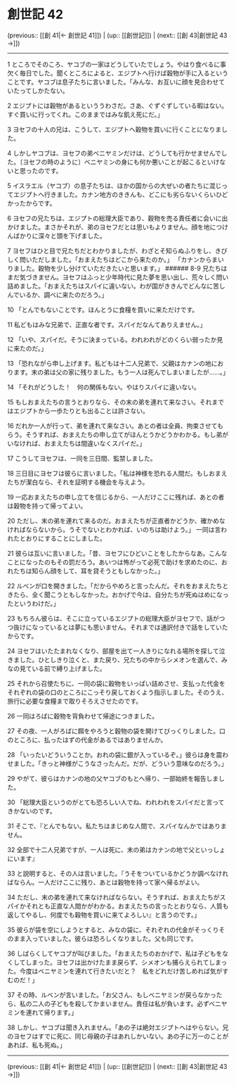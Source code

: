 # 創世記 42

(previous:: [[創 41|← 創世記 41]]) | (up:: [[創世記]]) | (next:: [[創 43|創世記 43 →]])

***




1 
ところでそのころ、ヤコブの一家はどうしていたでしょう。やはり食べるに事欠く毎日でした。聞くところによると、エジプトへ行けば穀物が手に入るということです。ヤコブは息子たちに言いました。「みんな、お互いに顔を見合わせていたってしかたない。 



2 
エジプトには穀物があるといううわさだ。さあ、ぐずぐずしている暇はない。すぐ買いに行ってくれ。このままではみな飢え死にだ。」 



3 
ヨセフの十人の兄は、こうして、エジプトへ穀物を買いに行くことになりました。 



4 
しかしヤコブは、ヨセフの弟ベニヤミンだけは、どうしても行かせませんでした。〔ヨセフの時のように〕ベニヤミンの身にも何か悪いことが起こるといけないと思ったのです。 



5 
イスラエル（ヤコブ）の息子たちは、ほかの国からの大ぜいの者たちに混じってエジプトへ行きました。カナン地方のききんも、どこにも劣らないくらいひどかったからです。 



6 
ヨセフの兄たちは、エジプトの総理大臣であり、穀物を売る責任者に会いに出かけました。まさかそれが、弟のヨセフだとは思いもよりません。顔を地につけんばかりに深々と頭を下げました。 



7 
ヨセフはひと目で兄たちだとわかりましたが、わざとそ知らぬふりをし、きびしく問いただしました。「おまえたちはどこから来たのか。」 「カナンからまいりました。穀物を少し分けていただきたいと思います。」 ###### 8-9 兄たちはまだ気づきません。ヨセフはふっと少年時代に見た夢を思い出し、荒々しく問い詰めました。「おまえたちはスパイに違いない。わが国がききんでどんなに苦しんでいるか、調べに来たのだろう。」 



10 
「とんでもないことです。ほんとうに食糧を買いに来ただけです。 



11 
私どもはみな兄弟で、正直な者です。スパイだなんてありえません。」 



12 
「いや、スパイだ。そうに決まっている。われわれがどのくらい弱ったか見に来たのだ。」 



13 
「恐れながら申し上げます。私どもは十二人兄弟で、父親はカナンの地におります。末の弟は父の家に残りました。もう一人は死んでしまいましたが……。」 



14 
「それがどうした！　何の関係もない。やはりスパイに違いない。 



15 
もしおまえたちの言うとおりなら、その末の弟を連れて来なさい。それまではエジプトから一歩たりとも出ることは許さない。 



16 
だれか一人が行って、弟を連れて来なさい。あとの者は全員、拘束させてもらう。そうすれば、おまえたちの申し立てがほんとうかどうかわかる。もし弟がいなければ、おまえたちは間違いなくスパイだ。」 



17 
こうしてヨセフは、一同を三日間、監禁しました。 



18 
三日目にヨセフは彼らに言いました。「私は神様を恐れる人間だ。もしおまえたちが潔白なら、それを証明する機会を与えよう。 



19 
一応おまえたちの申し立てを信じるから、一人だけここに残れば、あとの者は穀物を持って帰ってよい。 



20 
ただし、末の弟を連れて来るのだ。おまえたちが正直者かどうか、確かめなければならないから。うそでないとわかれば、いのちは助けよう。」 一同は言われたとおりにすることにしました。 



21 
彼らは互いに言いました。「昔、ヨセフにひどいことをしたからなあ。こんなことになったのもその罰だろう。あいつは怖がって必死で助けを求めたのに、おれたちは知らん顔をして、耳を貸そうともしなかった。」 



22 
ルベンが口を開きました。「だからやめろと言ったんだ。それをおまえたちときたら、全く聞こうともしなかった。おかげで今は、自分たちが死ぬはめになったというわけだ。」 



23 
もちろん彼らは、そこに立っているエジプトの総理大臣がヨセフで、話がつつ抜けになっているとは夢にも思いません。それまでは通訳付きで話をしていたからです。 



24 
ヨセフはいたたまれなくなり、部屋を出て一人きりになれる場所を探して泣きました。ひとしきり泣くと、また戻り、兄たちの中からシメオンを選んで、みなの見ている前で縛り上げました。 



25 
それから召使たちに、一同の袋に穀物をいっぱい詰めさせ、支払った代金をそれぞれの袋の口のところにこっそり戻しておくよう指示しました。そのうえ、旅行に必要な食糧まで取りそろえさせたのです。 



26 
一同はろばに穀物を背負わせて帰途につきました。 



27 
その夜、一人がろばに餌をやろうと穀物の袋を開けてびっくりしました。口のところに、払ったはずの代金があるではありませんか。 



28 
「いったいどういうことか。おれの袋に銀が入っているぞ。」彼らは身を震わせました。「きっと神様がこうなさったんだ。だが、どういう意味なのだろう。」 



29 
やがて、彼らはカナンの地の父ヤコブのもとへ帰り、一部始終を報告しました。 



30 
「総理大臣というのがとても恐ろしい人でね、われわれをスパイだと言ってきかないのです。 



31 
そこで、『とんでもない。私たちはまじめな人間で、スパイなんかではありません。 



32 
全部で十二人兄弟ですが、一人は死に、末の弟はカナンの地で父といっしょにいます』 



33 
と説明すると、その人は言いました。『うそをついているかどうか調べなければならん。一人だけここに残り、あとは穀物を持って家へ帰るがよい。 



34 
ただし、末の弟を連れて来なければならない。そうすれば、おまえたちがスパイかそれとも正直な人間かがわかる。おまえたちの言ったとおりなら、人質も返してやるし、何度でも穀物を買いに来てよろしい』と言うのです。」 



35 
彼らが袋を空にしようとすると、みなの袋に、それぞれの代金がそっくりそのまま入っていました。彼らは恐ろしくなりました。父も同じです。 



36 
しばらくしてヤコブが叫びました。「おまえたちのおかげで、私は子どもをなくしてしまった。ヨセフは出かけたまま戻らず、シメオンも捕らえられてしまった。今度はベニヤミンを連れて行きたいだと？　私をどれだけ苦しめれば気がすむのだ！」 



37 
その時、ルベンが言いました。「お父さん、もしベニヤミンが戻らなかったら、私の二人の子どもを殺してかまいません。責任は私が負います。必ずベニヤミンを連れて帰ります。」 



38 
しかし、ヤコブは聞き入れません。「あの子は絶対エジプトへはやらない。兄のヨセフはすでに死に、同じ母親の子はあれしかいない。あの子に万一のことがあれば、私も死ぬ。」

***

(previous:: [[創 41|← 創世記 41]]) | (up:: [[創世記]]) | (next:: [[創 43|創世記 43 →]])

